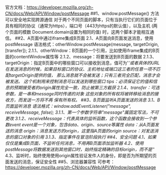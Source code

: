 官方文档：https://developer.mozilla.org/zh-CN/docs/Web/API/Window/postMessage
##1、window.postMessage() 方法可以安全地实现跨源通信
    对于两个不同页面的脚本，只有当执行它们的页面位于具有相同的协议（通常为https），端口号（443为https的默认值），以及主机  (两个页面的模数 Document.domain设置为相同的值) 时，这两个脚本才能相互通信。
##2、A页面中通过iframe集成B页面
    2.1、A页面向B页面发送消息，使用postMessage
        语法格式：otherWindow.postMessage(message, targetOrigin, [transfer]);
        2.1.1、otherWindow：B页面的一个引用，比如使用iframe集成的B页面的contentWindow属性等
        2.1.2、message：将要发送到B页面的数据
        2.1.3、targetOrigin：指定B页面中的哪些窗口可以接收到消息，值可为'*'或者具体的URL
                在发送消息的时候，如果目标窗口的协议、主机地址或端口这三者的任意一项不匹配targetOrigin提供的值，
                那么消息就不会被发送；只有三者完全匹配，消息才会被发送。
                这个机制用来控制消息可以发送到哪些窗口
               tips：必须保证它的值和信息的预期接受者的origin属性完全一致，防止被第三方截获
        2.1.4、transfer：可选参数，是一串和message同时传递的对象
                这些对象的所有权将被转移给消息的接收方，而发送一方将不再  保有所有权。
##3、B页面监听A页面发送的消息
    3.1、B页面监听消息
        语法格式：window.addEventListener("message", receiveMessage, false);
        3.1.1、第一个参数字符串"message"属固定写法，不可更改
        3.1.2、receiveMessage：代表具体的监听函数，这个函数会接收到一个参数event
                event是一个对象，包含data、origin、source等属性
                data：从A页面发送的消息
                origin：消息发送方的origin，这里指A页面的origin
                source：对发送消息的窗口对象的引用
        3.1.3、指定事件在冒泡阶段执行
##4、安全问题
    4.1、如果仅仅是集成B页面，不监听任何消息，不用再B页面添加监听器
    4.2、使用postMessage将数据发送到其他窗口时，始终指定精确的目标origin，而不是'*'
    4.3、监听时，始终使用使用origin属性验证发件人的身份，即是否为所期望的页面发送的消息，保证安全性
##5、浏览器兼容性
    可参考：https://developer.mozilla.org/zh-CN/docs/Web/API/Window/postMessage